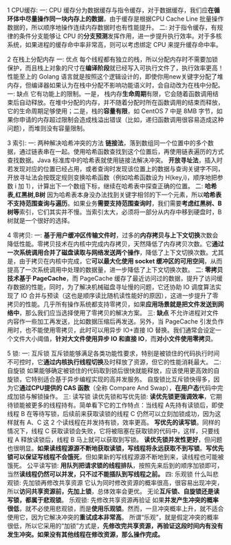 1 CPU缓存:
    一: 
        CPU 缓存分为数据缓存与指令缓存，对于数据缓存，我们应**在循环体中尽量操作同一块内存上的数据**，由于缓存是根据CPU Cache Line 批量操作数据的，所以顺序地操作连续内存数据时也有性能提升。
    二:
        对于指令缓存，有规律的条件分支能够让 CPU 的**分支预测**发挥作用，进一步提升执行效率。对于多核系统，如果进程的缓存命中率非常高，则可以考虑绑定 CPU 来提升缓存命中率。

2 在栈上分配内存
    一: 优点
        每个线程都有独立的栈，所以分配内存时不需要加锁保护，而且栈上对象的尺寸在**编译阶段**就已经写入可执行文件了，执行效率更高！
        性能至上的 Golang 语言就是按照这个逻辑设计的，即使你用new关键字分配了堆内存，但编译器如果认为在栈中分配不影响功能语义时，会自动改为在栈中分配。
    一: 缺点
        它有功能上的限制。一是， 栈内存**生命周期**有限，它会随着函数调用结束后自动释放。在堆中分配的内存，并不随着分配时所在函数调用的结束而释放，它的生命周期足够使用；二是，栈的**容量有限**，如 CentOS 7 中是 8MB 字节，如果你申请的内存超过限制会造成栈溢出错误（比如，递归函数调用很容易造成这种问题），而堆则没有容量限制。

3 索引:
    一: 两种解决哈希冲突的方法
        **链接法**，落到数组同一个位置中的多个数据，通过链表串在一起。使用哈希函数查找到这个位置后，再使用链表遍历的方式查找数据。Java 标准库中的哈希表就使用链接法解决冲突。
        **开放寻址法**，插入时若发现对应的位置已经占用，或者查询时发现该位置上的数据与查询关键字不同，开放寻址法会按既定规则变换哈希函数（例如哈希函数设为 H(key,i)，顺序地把参数 i 加 1），计算出下一个数组下标，继续在哈希表中探查正确的位置。
    二: **哈希表,红黑树,B树**
        因为哈希表本身没办法找到关键字相邻的下一个元素，所以**哈希表不支持范围查询与遍历**。如果业务**需要支持范围查询时**，我们需要**考虑红黑树、B 树等**索引，它们其实并不慢。当索引太大，必须将一部分从内存中移到硬盘时，B 树就是一个很好的选择。
    
4 零拷贝:
    一:
        **基于用户缓冲区传输文件时**，过多的**内存拷贝与上下文切换**次数会降低性能。零拷贝技术在内核中完成内存拷贝，天然降低了内存拷贝次数。它**通过一次系统调用合并了磁盘读取与网络发送两个操作**，降低了上下文切换次数。尤其是，由于拷贝在内核中完成，它**可以最大化使用 socket 缓冲区的可用空间**，从而提高了一次系统调用中处理的数据量，进一步降低了上下文切换次数。
    二:
        **零拷贝技术基于 PageCache**，而 PageCache 缓存了最近访问过的数据，提升了访问缓存数据的性能，同时，为了解决机械磁盘寻址慢的问题，它还协助 IO 调度算法实现了 IO 合并与预读（这也是顺序读比随机读性能好的原因），这进一步提升了零拷贝的性能。几乎所有操作系统都支持零拷贝，如果**应用场景就是把文件发送到网络中**，那么我们应当选择使用了零拷贝的解决方案。
    三: **缺点**
        不允许进程对文件内容作一些加工再发送，比如数据压缩后再发送。另外，当 PageCache 引发负作用时，也不能使用零拷贝，此时可以用异步 IO+直接 IO 替换。我们通常会设定一个文件大小阈值，**针对大文件使用异步 IO 和直接 IO**，而**对小文件使用零拷贝**。

5 锁:
    一: 互斥锁
        互斥锁能够满足各类功能性要求，特别是被锁住的代码执行时间不可控时，它**通过内核执行线程切换**及时释放了资源，但它的性能消耗最大。
    二: 自旋锁
        如果能够确定被锁住的代码取到锁后很快就能释放，应该使用更高效的自旋锁，它特别适合基于异步编程实现的高并发服务。
        自旋锁比互斥锁快得多，因为它**通过CPU提供的 CAS 函数**（全称 Compare And Swap），**在用户态**代码中完成加锁与解锁操作。
    三: 读写锁
        读优先锁和写优先锁:
            **读优先锁更强调效率**，它期待锁能被更多的线程持有。简单看下它的工作特点：当线程 A先持有读锁后，即使线程 B 在等待写锁，后续前来获取读锁的线程 C 仍然可以立刻加锁成功，因为这样就有 A、C 这 2 个读线程在并发持有锁，效率更高。
            **写优先的读写锁**。同样的情况下，线程 C 获取读锁会失败，它将被阻塞在获取锁的代码中，这样，只要线程 A 释放读锁后，线程 B 马上就可以获取到写锁。
            **读优先锁并发性更好**，但问题也很明显。**如果读线程源源不断地获取读锁，写线程将永远获取不到写锁**。**写优先锁可以保证写线程不会饿死**，但如果新的写线程源源不断地到来，读线程也可能被饿死。
        公平读写锁:
            **用队列把请求锁的线程排队**，按照先来后到的顺序加锁即可，当然**读线程仍然可以并发，只不过不能插队到写线程之前。**
    四: 乐观锁
            什么叫悲观锁: 先加锁再修改共享资源
                它认为同时修改资源的概率很高，很容易出现冲突，所以**访问共享资源前，先加上锁**，总体效率会更优。
                无论**互斥锁、自旋锁还是读写锁，都属于悲观锁**。
            乐观锁: 先修改共享资源再验证
                如果**并发产生冲突的概率很低**，就不必使用悲观锁，而是**使用乐观锁**。然而，一旦冲突概率上升，就不适合使用它，因为它解决冲突的**重试成本非常高**。
                所谓“乐观”，就是假定冲突的概率很低，所以它采用的“加锁”方式是，**先修改完共享资源，再验证这段时间内有没有发生冲突。如果没有其他线程在修改资源，那么操作完成。**














